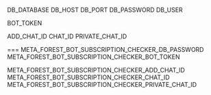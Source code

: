 DB_DATABASE
DB_HOST
DB_PORT
DB_PASSWORD
DB_USER

BOT_TOKEN

ADD_CHAT_ID
CHAT_ID
PRIVATE_CHAT_ID

===
META_FOREST_BOT_SUBSCRIPTION_CHECKER_DB_PASSWORD
META_FOREST_BOT_SUBSCRIPTION_CHECKER_BOT_TOKEN

META_FOREST_BOT_SUBSCRIPTION_CHECKER_ADD_CHAT_ID
META_FOREST_BOT_SUBSCRIPTION_CHECKER_CHAT_ID
META_FOREST_BOT_SUBSCRIPTION_CHECKER_PRIVATE_CHAT_ID
